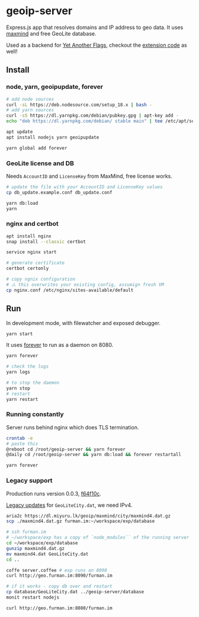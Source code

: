 # geoip-server

Express.js app that resolves domains and IP address to geo data.
It uses [maxmind] and free GeoLite database.

Used as a backend for [Yet Another Flags], checkout the [extension code] as well!

## Install

### node, yarn, geoipupdate, forever

```bash
# add node sources
curl -sL https://deb.nodesource.com/setup_18.x | bash -
# add yarn sources
curl -sS https://dl.yarnpkg.com/debian/pubkey.gpg | apt-key add -
echo "deb https://dl.yarnpkg.com/debian/ stable main" | tee /etc/apt/sources.list.d/yarn.list

apt update
apt install nodejs yarn geoipupdate

yarn global add forever
```

### GeoLite license and DB

Needs `AccountID` and `LicenseKey` from MaxMind, free license works.

```bash
# update the file with your AccountID and LicenseKey values
cp db_update.example.conf db_update.conf

yarn db:load
yarn
```

### nginx and certbot

```bash
apt install nginx
snap install --classic certbot

service nginx start

# generate certificate
certbot certonly

# copy ngnix configuration
# ⚠️ this overwrites your existing config, assumign fresh VM
cp nginx.conf /etc/nginx/sites-available/default
```

## Run

In development mode, with filewatcher and exposed debugger.

```bash
yarn start
```

It uses [forever] to run as a daemon on 8080.

```bash
yarn forever

# check the logs
yarn logs

# to stop the daemon
yarn stop
# restart
yarn restart
```

### Running constantly

Server runs behind nginx which does TLS termination.

```bash
crontab -e
# paste this
@reboot cd /root/geoip-server && yarn forever
@daily cd /root/geoip-server && yarn db:load && forever restartall

yarn forever
```

### Legacy support

Production runs version 0.0.3, [f64f10c].

[Legacy updates] for `GeoLiteCity.dat`, we need IPv4.

```bash
aria2c https://dl.miyuru.lk/geoip/maxmind/city/maxmind4.dat.gz
scp ./maxmind4.dat.gz furman.im:~/workspace/exp/database

# ssh furman.im
# ~/workspace/exp has a copy of `node_modules`` of the running server
cd ~/workspace/exp/database
gunzip maxmind4.dat.gz
mv maxmind4.dat GeoLiteCity.dat
cd ..

coffe server.coffee # exp runs on 8090
curl http://geo.furman.im:8090/furman.im

# if it works - copy db over and restart
cp database/GeoLiteCity.dat ../geoip-server/database
monit restart nodejs

curl http://geo.furman.im:8080/furman.im
```

[Yet Another Flags]: https://chrome.google.com/webstore/detail/yet-another-flags/dmchcmgddbhmbkakammmklpoonoiiomk
[extension code]: https://github.com/falsefalse/yaf-extension
[maxmind]: https://github.com/runk/node-maxmind
[forever]: https://github.com/foreversd/forever
[Legacy updates]: https://www.miyuru.lk/geoiplegacy
[f64f10c]: https://github.com/falsefalse/geoip-server/commit/f64f10cdf8f09483e35511208484b4f7476957da
